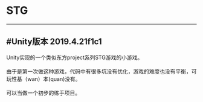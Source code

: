 # STG
----------
#Unity版本 2019.4.21f1c1
----------------
Unity实现的一个类似东方project系列STG游戏的小游戏。<br><br>
由于是第一次做这种游戏，代码中有很多坑没有优化，游戏的难度也没有平衡，可玩性基（wan）本(quan)没有。<br><br>
可以当做一个初步的练手项目。<br><br>

